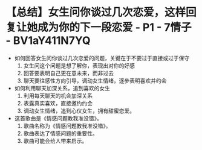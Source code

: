 # 【总结】女生问你谈过几次恋爱，这样回复让她成为你的下一段恋爱 - P1 - 7情子 - BV1aY411N7YQ

-   如何回答女生问你谈过几次恋爱的问题，关键在于不要过于直接或过于保守
    1.  女生问这个问题是想了解你，表现出对你的好感
    2.  回答要表明自己更在意未来，而非过去
    3.  聊天要往感性方向引导，调动女生情绪，逐步表明喜欢并约会
-   如何利用聊天加深关系，追到喜欢的女生
    1.  利用每天聊天的机会加深关系
    2.  表露真实喜欢，直接邀约约会
    3.  调动女生情绪，追到心仪女生，拥有甜蜜恋爱。
-   这首歌曲是《情感问题教我准没错》。
    1.  歌曲名称为《情感问题教我准没错》。
    2.  歌曲表达了情感问题的重要性。
    3.  歌曲可能会给人带来启示。